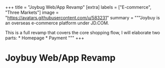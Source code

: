 +++
title = "Joybug Web/App Revamp"
[extra]
labels = ["E-commerce", "Three Markets"]
image = "https://avatars.githubusercontent.com/u/583231"
summary = """Joybuy is an overseas e-commerce platform under JD.COM.

This is a full revamp that covers the core shopping flow, I will elaborate two parts:
    * Homepage
    * Payment
"""
+++

# Joybuy Web/App Revamp
